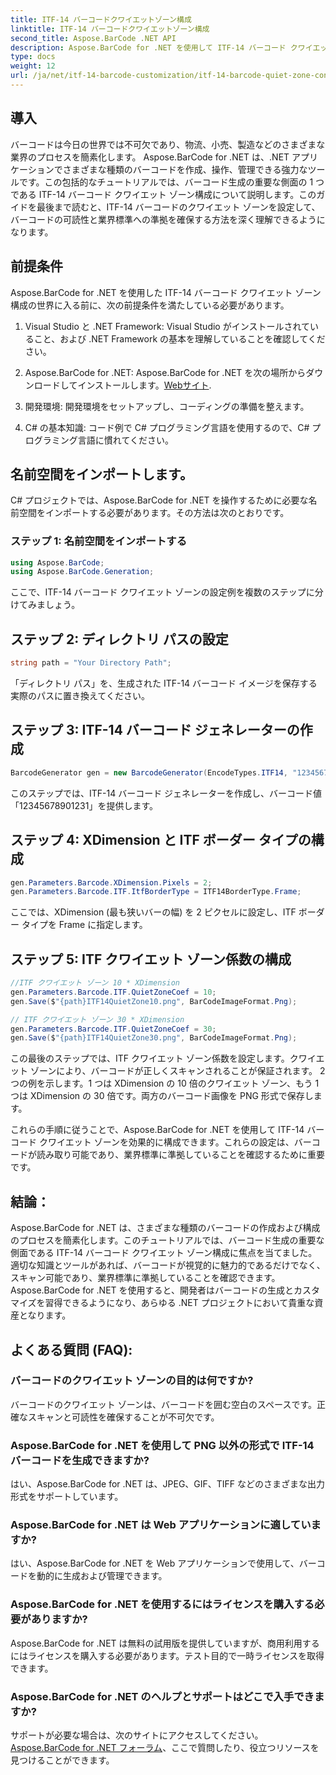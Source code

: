 ```yaml
---
title: ITF-14 バーコードクワイエットゾーン構成
linktitle: ITF-14 バーコードクワイエットゾーン構成
second_title: Aspose.BarCode .NET API
description: Aspose.BarCode for .NET を使用して ITF-14 バーコード クワイエット ゾーンを構成する方法を学びます。読みやすさとコンプライアンスを簡単に確保します。
type: docs
weight: 12
url: /ja/net/itf-14-barcode-customization/itf-14-barcode-quiet-zone-configuration/
---
```


## 導入

バーコードは今日の世界では不可欠であり、物流、小売、製造などのさまざまな業界のプロセスを簡素化します。 Aspose.BarCode for .NET は、.NET アプリケーションでさまざまな種類のバーコードを作成、操作、管理できる強力なツールです。この包括的なチュートリアルでは、バーコード生成の重要な側面の 1 つである ITF-14 バーコード クワイエット ゾーン構成について説明します。このガイドを最後まで読むと、ITF-14 バーコードのクワイエット ゾーンを設定して、バーコードの可読性と業界標準への準拠を確保する方法を深く理解できるようになります。

## 前提条件

Aspose.BarCode for .NET を使用した ITF-14 バーコード クワイエット ゾーン構成の世界に入る前に、次の前提条件を満たしている必要があります。

1. Visual Studio と .NET Framework: Visual Studio がインストールされていること、および .NET Framework の基本を理解していることを確認してください。

2.  Aspose.BarCode for .NET: Aspose.BarCode for .NET を次の場所からダウンロードしてインストールします。[Webサイト](https://releases.aspose.com/barcode/net/).

3. 開発環境: 開発環境をセットアップし、コーディングの準備を整えます。

4. C# の基本知識: コード例で C# プログラミング言語を使用するので、C# プログラミング言語に慣れてください。

## 名前空間をインポートします。

C# プロジェクトでは、Aspose.BarCode for .NET を操作するために必要な名前空間をインポートする必要があります。その方法は次のとおりです。

### ステップ 1: 名前空間をインポートする

```csharp
using Aspose.BarCode;
using Aspose.BarCode.Generation;
```

ここで、ITF-14 バーコード クワイエット ゾーンの設定例を複数のステップに分けてみましょう。

## ステップ 2: ディレクトリ パスの設定

```csharp
string path = "Your Directory Path";
```

「ディレクトリ パス」を、生成された ITF-14 バーコード イメージを保存する実際のパスに置き換えてください。

## ステップ 3: ITF-14 バーコード ジェネレーターの作成

```csharp
BarcodeGenerator gen = new BarcodeGenerator(EncodeTypes.ITF14, "12345678901231");
```

このステップでは、ITF-14 バーコード ジェネレーターを作成し、バーコード値「12345678901231」を提供します。

## ステップ 4: XDimension と ITF ボーダー タイプの構成

```csharp
gen.Parameters.Barcode.XDimension.Pixels = 2;
gen.Parameters.Barcode.ITF.ItfBorderType = ITF14BorderType.Frame;
```

ここでは、XDimension (最も狭いバーの幅) を 2 ピクセルに設定し、ITF ボーダー タイプを Frame に指定します。

## ステップ 5: ITF クワイエット ゾーン係数の構成

```csharp
//ITF クワイエット ゾーン 10 * XDimension
gen.Parameters.Barcode.ITF.QuietZoneCoef = 10;
gen.Save($"{path}ITF14QuietZone10.png", BarCodeImageFormat.Png);

// ITF クワイエット ゾーン 30 * XDimension
gen.Parameters.Barcode.ITF.QuietZoneCoef = 30;
gen.Save($"{path}ITF14QuietZone30.png", BarCodeImageFormat.Png);
```

この最後のステップでは、ITF クワイエット ゾーン係数を設定します。クワイエット ゾーンにより、バーコードが正しくスキャンされることが保証されます。 2 つの例を示します。1 つは XDimension の 10 倍のクワイエット ゾーン、もう 1 つは XDimension の 30 倍です。両方のバーコード画像を PNG 形式で保存します。

これらの手順に従うことで、Aspose.BarCode for .NET を使用して ITF-14 バーコード クワイエット ゾーンを効果的に構成できます。これらの設定は、バーコードが読み取り可能であり、業界標準に準拠していることを確認するために重要です。

## 結論：

Aspose.BarCode for .NET は、さまざまな種類のバーコードの作成および構成のプロセスを簡素化します。このチュートリアルでは、バーコード生成の重要な側面である ITF-14 バーコード クワイエット ゾーン構成に焦点を当てました。適切な知識とツールがあれば、バーコードが視覚的に魅力的であるだけでなく、スキャン可能であり、業界標準に準拠していることを確認できます。 Aspose.BarCode for .NET を使用すると、開発者はバーコードの生成とカスタマイズを習得できるようになり、あらゆる .NET プロジェクトにおいて貴重な資産となります。

## よくある質問 (FAQ):

### バーコードのクワイエット ゾーンの目的は何ですか?
バーコードのクワイエット ゾーンは、バーコードを囲む空白のスペースです。正確なスキャンと可読性を確保することが不可欠です。

### Aspose.BarCode for .NET を使用して PNG 以外の形式で ITF-14 バーコードを生成できますか?
はい、Aspose.BarCode for .NET は、JPEG、GIF、TIFF などのさまざまな出力形式をサポートしています。

### Aspose.BarCode for .NET は Web アプリケーションに適していますか?
はい、Aspose.BarCode for .NET を Web アプリケーションで使用して、バーコードを動的に生成および管理できます。

### Aspose.BarCode for .NET を使用するにはライセンスを購入する必要がありますか?
Aspose.BarCode for .NET は無料の試用版を提供していますが、商用利用するにはライセンスを購入する必要があります。テスト目的で一時ライセンスを取得できます。

### Aspose.BarCode for .NET のヘルプとサポートはどこで入手できますか?
サポートが必要な場合は、次のサイトにアクセスしてください。[Aspose.BarCode for .NET フォーラム](https://forum.aspose.com/c/barcode/13)、ここで質問したり、役立つリソースを見つけることができます。

